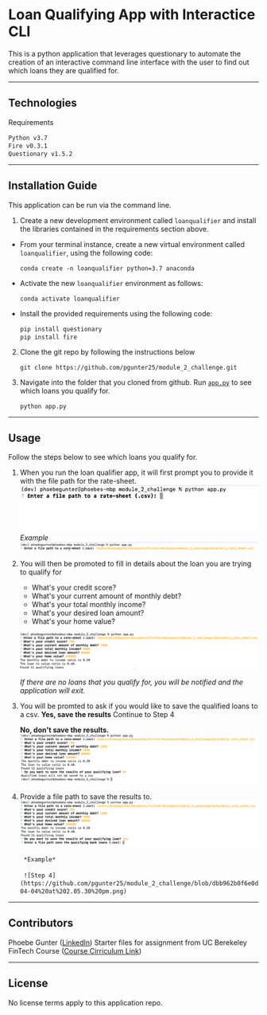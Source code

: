 # Loan Qualifying App with Interactice CLI 

This is a python application that leverages questionary to automate the creation of an interactive command line interface with the user to find out which loans they are qualified for. 

---

## Technologies

Requirements 
```code
Python v3.7 
Fire v0.3.1
Questionary v1.5.2
```

---

## Installation Guide

This application can be run via the command line. 


1. Create a new development environment called `loanqualifier` and install the libraries contained in the requirements section above.

  * From your terminal instance, create a new virtual environment called `loanqualifier`, using the following code:

    ```code
    conda create -n loanqualifier python=3.7 anaconda
    ```

  * Activate the new `loanqualifier` environment as follows:

    ```code
    conda activate loanqualifier
    ```

  * Install the provided requirements using the following code:

    ```code
    pip install questionary
    pip install fire
    ```

2. Clone the git repo by following the instructions below 

    ```code
    git clone https://github.com/pgunter25/module_2_challenge.git
    ```

3. Navigate into the folder that you cloned from github. Run [`app.py`](module_2_challenge/app.py) to see which loans you qualify for. 

    ```code
    python app.py
    ```


---

## Usage

Follow the steps below to see which loans you qualify for. 
1. When you run the loan qualifier app, it will first prompt you to provide it with the file path for the rate-sheet. 
    ![Step 1](https://github.com/pgunter25/module_2_challenge/blob/9f5bf1ea5fb7f63b13339e508d731f86a974ddc1/images/Screen%20Shot%202022-04-04%20at%2012.13.53%20pm.png)
    *Example*
    ![Sample Path](https://github.com/pgunter25/module_2_challenge/blob/1a07ffed2fa2000a2f119f97122e1a01b0035687/images/Screen%20Shot%202022-04-04%20at%2012.18.10%20pm.png)

2. You will then be promoted to fill in details about the loan you are trying to qualify for 
    * What's your credit score? 
    * What's your current amount of monthly debt? 
    * What's your total monthly income? 
    * What's your desired loan amount? 
    * What's your home value? 

    ![Step 2](https://github.com/pgunter25/module_2_challenge/blob/1a07ffed2fa2000a2f119f97122e1a01b0035687/images/Screen%20Shot%202022-04-04%20at%2012.19.53%20pm.png)

    *If there are no loans that you qualify for, you will be notified and the application will exit.* 

3. You will be promted to ask if you would like to save the qualified loans to a csv. 
    **Yes, save the results** 
        Continue to Step 4

    **No, don't save the results.** 
        ![Step3](https://github.com/pgunter25/module_2_challenge/blob/1a07ffed2fa2000a2f119f97122e1a01b0035687/images/Screen%20Shot%202022-04-04%20at%2012.21.24%20pm.png)

4. Provide a file path to save the results to. 
        ![Step 4](https://github.com/pgunter25/module_2_challenge/blob/dbb962b0f6e0d242f4a7212f26cf79dcaf1c75c5/images/Screen%20Shot%202022-04-04%20at%202.04.53%20pm.png)
    
        *Example*

        ![Step 4](https://github.com/pgunter25/module_2_challenge/blob/dbb962b0f6e0d242f4a7212f26cf79dcaf1c75c5/images/Screen%20Shot%202022-04-04%20at%202.05.30%20pm.png)

---

## Contributors

Phoebe Gunter ([LinkedIn](https://www.linkedin.com/in/phoebe-gunter-58258251/))
Starter files for assignment from UC Berekeley FinTech Course ([Course Cirriculum Link](https://bootcamp.berkeley.edu/fintech/curriculum/))

---

## License

No license terms apply to this application repo. 

